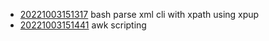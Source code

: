 - [20221003151317](/zet/20221003151317/README.md) bash parse xml cli with xpath using xpup
- [20221003151441](/zet/20221003151441/README.md) awk scripting
